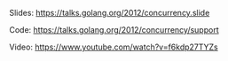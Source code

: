Slides: https://talks.golang.org/2012/concurrency.slide

Code: https://talks.golang.org/2012/concurrency/support

Video: https://www.youtube.com/watch?v=f6kdp27TYZs